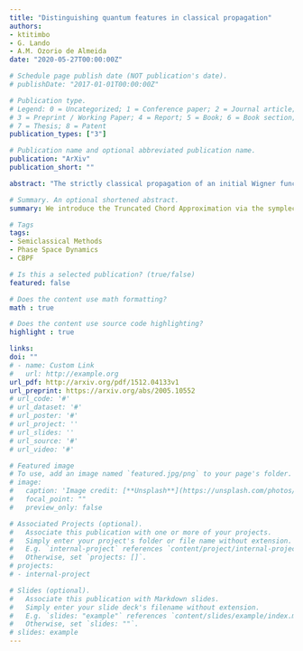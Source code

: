 ```yaml
---
title: "Distinguishing quantum features in classical propagation"
authors:
- ktitimbo
- G. Lando
- A.M. Ozorio de Almeida
date: "2020-05-27T00:00:00Z"

# Schedule page publish date (NOT publication's date).
# publishDate: "2017-01-01T00:00:00Z"

# Publication type.
# Legend: 0 = Uncategorized; 1 = Conference paper; 2 = Journal article;
# 3 = Preprint / Working Paper; 4 = Report; 5 = Book; 6 = Book section;
# 7 = Thesis; 8 = Patent
publication_types: ["3"]

# Publication name and optional abbreviated publication name.
publication: "ArXiv"
publication_short: ""

abstract: "The strictly classical propagation of an initial Wigner function, referred to as TWA or LSC-IVR, is considered to provide approximate averages, despite not being a true Wigner function: it does not represent a positive operator. We here show that its symplectic Fourier transform, the truncated $\frac{1}{2}\eta$ chord approximation (TCA), coincides with the full semiclassical approximation to the evolved quantum characteristic function (or chord function) in a narrow neighbourhood of the origin of the dual chord phase space. Surprisingly, this small region accounts for purely quantum features, such as blind spots and local wave function correlations, as well as the expectation of observables with a close classical correspondence. Direct numerical comparison of the TCA with exact quantum results verifies the semiclassical predictions for an initial coherent state evolving under the Kerr Hamiltonian. The resulting clear criterion for any further features, which may be estimated by classical propagation, is that, within the chord representation, they are concentrated near the origin."

# Summary. An optional shortened abstract.
summary: We introduce the Truncated Chord Approximation via the symplectic Fourier transform of the Truncated Wigner Function. Direct numerical comparison of the TCA with exact quantum results verifies the semiclassical predictions for an initial coherent state evolving under the Kerr Hamiltonian.

# Tags
tags:
- Semiclassical Methods
- Phase Space Dynamics
- CBPF

# Is this a selected publication? (true/false)
featured: false

# Does the content use math formatting?
math : true

# Does the content use source code highlighting?
highlight : true

links:
doi: ""
# - name: Custom Link
#   url: http://example.org
url_pdf: http://arxiv.org/pdf/1512.04133v1
url_preprint: https://arxiv.org/abs/2005.10552
# url_code: '#'
# url_dataset: '#'
# url_poster: '#'
# url_project: ''
# url_slides: ''
# url_source: '#'
# url_video: '#'

# Featured image
# To use, add an image named `featured.jpg/png` to your page's folder. 
# image:
#   caption: 'Image credit: [**Unsplash**](https://unsplash.com/photos/s9CC2SKySJM)'
#   focal_point: ""
#   preview_only: false

# Associated Projects (optional).
#   Associate this publication with one or more of your projects.
#   Simply enter your project's folder or file name without extension.
#   E.g. `internal-project` references `content/project/internal-project/index.md`.
#   Otherwise, set `projects: []`.
# projects:
# - internal-project

# Slides (optional).
#   Associate this publication with Markdown slides.
#   Simply enter your slide deck's filename without extension.
#   E.g. `slides: "example"` references `content/slides/example/index.md`.
#   Otherwise, set `slides: ""`.
# slides: example
---
```

